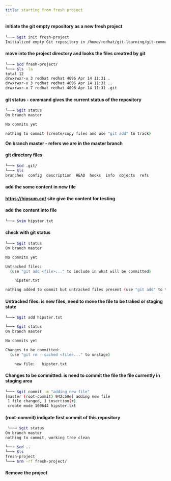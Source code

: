 ```yaml
---
title: starting from fresh project
---
```


#### initiate the git empty repository as a new fresh project

```bash
└──╼ $git init fresh-project
Initialized empty Git repository in /home/redhat/git-learning/git-commands/fresh-project/.git/
```
 
#### move into the project directory and looks the files creatred by git

```bash
└──╼ $cd fresh-project/
└──╼ $ls -la
total 12
drwxrwxr-x 3 redhat redhat 4096 Apr 14 11:31 .
drwxrwxr-x 3 redhat redhat 4096 Apr 14 11:31 ..
drwxrwxr-x 7 redhat redhat 4096 Apr 14 11:31 .git
```
#### git status - command gives the current status of the repository

```bash
└──╼ $git status
On branch master

No commits yet

nothing to commit (create/copy files and use "git add" to track)
```
**On branch master - refers we are in the master branch**


#### git directory files

```bash
└──╼ $cd .git/
└──╼ $ls
branches  config  description  HEAD  hooks  info  objects  refs
```
#### add the some content in new file

#### https://hipsum.co/ site give the content for testing


#### add the content into file

```bash
└──╼ $vim hipster.txt
```

#### check with git status

```bash
└──╼ $git status
On branch master

No commits yet

Untracked files:
  (use "git add <file>..." to include in what will be committed)

	hipster.txt

nothing added to commit but untracked files present (use "git add" to track)
```

#### Untracked files: is new files, need to move the file to be traked or staging state

```bash
└──╼ $git add hipster.txt 

└──╼ $git status
On branch master

No commits yet

Changes to be committed:
  (use "git rm --cached <file>..." to unstage)

	new file:   hipster.txt
```	
	
#### Changes to be committed: is need to commit the file the file currently in staging area

```bash
└──╼ $git commit -m "adding new file"
[master (root-commit) 942c59e] adding new file
 1 file changed, 1 insertion(+)
 create mode 100644 hipster.txt
 ```
 #### (root-commit) indigate first commit of this repository

```bash
 └──╼ $git status
On branch master
nothing to commit, working tree clean

└──╼ $cd ..
└──╼ $ls
fresh-project
└──╼ $rm -rf fresh-project/
```
####  Remove the project

